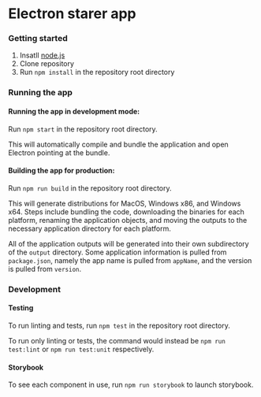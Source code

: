 
# Electron starer app

### Getting started
1. Insatll [node.js](https://nodejs.org/en/download/)
1. Clone repository
1. Run `npm install` in the repository root directory

### Running the app
#### Running the app in development mode:
Run `npm start` in the repository root directory.

This will automatically compile and bundle the application and open Electron pointing at the bundle.

#### Building the app for production:
Run `npm run build` in the repository root directory.

This will generate distributions for MacOS, Windows x86, and Windows x64.  Steps include bundling the code, downloading the binaries for each platform, renaming the application objects, and moving the outputs to the necessary application directory for each platform.

All of the application outputs will be generated into their own subdirectory of the `output` directory. Some application information is pulled from `package.json`, namely the app name is pulled from `appName`, and the version is pulled from `version`.

### Development

#### Testing
To run linting and tests, run `npm test` in the repository root directory.

To run only linting or tests, the command would instead be `npm run test:lint` or `npm run test:unit` respectively.

#### Storybook
To see each component in use, run `npm run storybook` to launch storybook.
